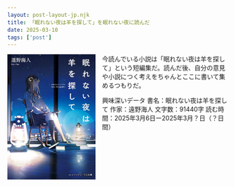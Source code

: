 ```yaml
---
layout: post-layout-jp.njk 
title: 「眠れない夜は羊を探して」を眠れない夜に読んだ
date: 2025-03-10
tags: ['post']
---
```

<img alt="表紙" width="200" align="left" style="margin: 0 15px 15px 0;" src="/images/covers/nemurenai-yoru-wa-hitsuji-wo-sagashite.jpg"/>

今読んでいる小説は「眠れない夜は羊を探して」という短編集だ。読んだ後、自分の意見や小説につく考えをちゃんとここに書いて集めるつもりだ。

興味深いデータ
書名：眠れない夜は羊を探して
作家：遠野海人
文字数：91440字
読む時間：2025年3月6日ー2025年3月？日（？日間）<!--- TODO -->
